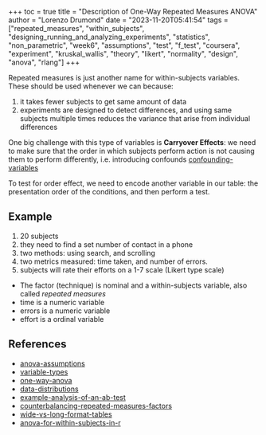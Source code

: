 +++
toc = true
title = "Description of One-Way Repeated Measures ANOVA"
author = "Lorenzo Drumond"
date = "2023-11-20T05:41:54"
tags = ["repeated_measures",  "within_subjects",  "designing_running_and_analyzing_experiments",  "statistics",  "non_parametric",  "week6",  "assumptions",  "test",  "f_test",  "coursera",  "experiment",  "kruskal_wallis",  "theory",  "likert",  "normality",  "design",  "anova",  "rlang"]
+++


Repeated measures is just another name for within-subjects variables. These should be used whenever we can because:
1. it takes fewer subjects to get same amount of data
2. experiments are designed to detect differences, and using same subjects multiple times reduces the variance that arise from individual differences

One big challenge with this type of variables is __Carryover Effects__: we need to make sure that the order in which subjects perform action is not causing them to perform differently, i.e. introducing confounds [confounding-variables](/wiki/confounding-variables/)

To test for order effect, we need to encode another variable in our table: the presentation order of the conditions, and then perform a test.

## Example
1. 20 subjects
1. they need to find a set number of contact in a phone
1. two methods: using search, and scrolling
1. two metrics measured: time taken, and number of errors.
1. subjects will rate their efforts on a 1-7 scale (Likert type scale)

- The factor (technique) is nominal and a within-subjects variable, also called _repeated measures_
- time is a numeric variable
- errors is a numeric variable
- effort is a ordinal variable

## References
- [anova-assumptions](/wiki/anova-assumptions/)
- [variable-types](/wiki/variable-types/)
- [one-way-anova](/wiki/one-way-anova/)
- [data-distributions](/wiki/data-distributions/)
- [example-analysis-of-an-ab-test](/wiki/example-analysis-of-an-ab-test/)
- [counterbalancing-repeated-measures-factors](/wiki/counterbalancing-repeated-measures-factors/)
- [wide-vs-long-format-tables](/wiki/wide-vs-long-format-tables/)
- [anova-for-within-subjects-in-r](/wiki/anova-for-within-subjects-in-r/)
